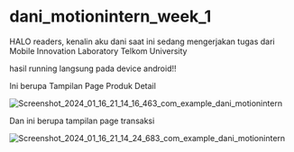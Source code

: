 # dani_motionintern_week_1

HALO readers, kenalin aku dani saat ini sedang mengerjakan tugas dari Mobile Innovation Laboratory Telkom University

hasil running langsung pada device android!!

Ini berupa Tampilan Page Produk Detail

![Screenshot_2024_01_16_21_14_16_463_com_example_dani_motionintern](https://github.com/daniandraaa/intern_motion_week1/assets/97142290/7d1c766c-00f8-4ce6-9724-b32c34ea3859)


Dan ini berupa tampilan page transaksi

![Screenshot_2024_01_16_21_14_24_683_com_example_dani_motionintern](https://github.com/daniandraaa/intern_motion_week1/assets/97142290/63a2a525-2d56-403e-9554-871373e7da73)



